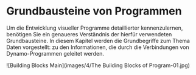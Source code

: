 

# Grundbausteine von Programmen

Um die Entwicklung visueller Programme detaillierter kennenzulernen, benötigen Sie ein genaueres Verständnis der hierfür verwendeten Grundbausteine. In diesem Kapitel werden die Grundbegriffe zum Thema Daten vorgestellt: zu den Informationen, die durch die Verbindungen von Dynamo-Programmen geleitet werden.

![Building Blocks Main](images/4/The Building Blocks of Program-01.jpg)


